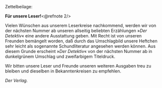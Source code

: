 <div class="anmerkungen">Zettelbeilage:</div>

<p class="centered"><span style="font-size:14px"><strong>Für unsere Leser!</strong><@refnote 2/></span></p>

Vielen Wünschen aus unserem Leserkreise nachkommend, werden wir von der nächsten Nummer ab unseren allseitig beliebten Erzählungen »<em>Der Detektiv</em>« eine andere Ausstattung geben. Mit Recht ist von unseren Freunden bemängelt worden, daß durch das Umschlagbild unsere Heftchen sehr leicht als sogenannte Schundliteratur angesehen werden können. Aus diesem Grunde erscheint »<em>Der Detektiv</em>« von der nächsten Nummer ab in dunkelgrünem Umschlag und zweifarbigem Titeldruck.

Wir bitten unsere Leser und Freunde unseren weiteren Ausgaben treu zu bleiben und dieselben in Bekanntenkreisen zu empfehlen.

<p class="right"><em>Der Verlag.</em></p>

